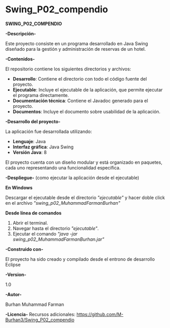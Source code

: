 # Swing_P02_compendio

**SWING_P02_COMPENDIO**

**-Descripción-**

Este proyecto consiste en un programa desarrollado en Java Swing diseñado para la gestión y administración de reservas de un hotel.

**-Contenidos-**

El repositorio contiene los siguientes directorios y archivos:
- **Desarrollo**: Contiene el directorio con todo el código fuente del proyecto.
- **Ejecutable**: Incluye el ejecutable de la aplicación, que permite ejecutar el programa directamente.
- **Documentación técnica**: Contiene el Javadoc generado para el proyecto.
- **Documentos**: Incluye el documento sobre usabilidad de la aplicación.

**-Desarrollo del proyecto-**

La aplicación fue desarrollada utilizando:
- **Lenguaje**: Java
- **Interfaz gráfica**: Java Swing
- **Versión Java**: 8

El proyecto cuenta con un diseño modular y está organizado en paquetes, cada uno representando una funcionalidad específica.

**-Despliegue-** (como ejecutar la aplicación desde el ejecutable) 

**En Windows**

Descargar el ejecutable desde el directorio *"ejecutable"* y hacer doble click en el archivo *"swing_p02_MuhammadFarmanBurhan"*

**Desde línea de comandos**
1. Abrir el terminal.
2. Navegar hasta el directorio *"ejecutable"*.
3. Ejecutar el comando *"java -jar swing_p02_MuhammadFarmanBurhan.jar"*

**-Construido con-**

El proyecto ha sido creado y compilado desde el entrono de desarrollo Eclipse

**-Version-**

1.0

**-Autor-**

Burhan Muhammad Farman

**-Licencia-** 
Recursos adicionales: https://github.com/M-Burhan3/Swing_P02_compendio
